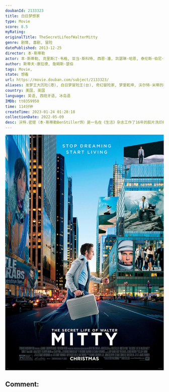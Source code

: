 ```yaml
---
doubanId: 2133323
title: 白日梦想家
type: Movie
score: 8.5
myRating: 
originalTitle: TheSecretLifeofWalterMitty
genre: 剧情, 喜剧, 冒险
datePublished: 2013-12-25
director: 本·斯蒂勒
actor: 本·斯蒂勒, 克里斯汀·韦格, 亚当·斯科特, 西恩·潘, 凯瑟琳·哈恩, 泰伦斯·伯尼·海恩斯, 保罗·菲兹杰拉德, 乔恩·戴利, 乔伊·斯洛特尼克, 格蕾丝·雷克斯, 阿莱克斯·阿方格, 阿曼达·诺顿, 阿德里安·马丁斯, 雪莉·麦克雷恩, 艾米·斯蒂勒, 斯图尔特·康菲尔德, 奥拉维尔·达里·奥拉夫松, 索哈德吕尔·西格罗森, 贡纳·黑尔加松, 卡伊·伦诺克斯, 柯南·奥布莱恩, 安迪·里克特, 安东尼·德西奥, 帕顿·奥斯瓦尔特, 理查德·德多梅尼科, 马特·莱文, 格雷格·西佩斯, 马米·科西科, 马修·古利, 罗丝玛丽·霍华德, 伊兰·克里斯费尔德, 安娜·库奇马, 西恩·奥斯汀, 菲尼斯·埃弗里, 艾伦·, 加里·维尔姆斯
author: 斯蒂夫·康拉德, 詹姆斯·瑟伯
tags: Movie, 
state: 想看
url: https://movie.douban.com/subject/2133323/
aliases: 发梦王大历险(港), 白日梦冒险王(台), 奇幻冒险家, 梦里乾坤, 沃尔特·米蒂的秘密生活, 白日密语
country: 美国, 英国
language: 英语, 西班牙语, 冰岛语
IMDb: tt0359950
time: 114分钟
createTime: 2023-01-24 01:28:18
collectionDate: 2022-05-09
desc: 沃特.密提（本·斯蒂勒BenStiller饰）是一名在《生活》杂志工作了16年的胶片洗印经理，他性格内向，甚至无法跟心仪的同事谢莉尔（克里斯汀·韦格KristenWiig饰）开口搭讪，面对...
---
```


![image](assets/p2160195181.jpg)

Comment: 
---

